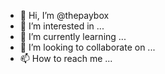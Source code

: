 - 👋 Hi, I’m @thepaybox
- 👀 I’m interested in ...
- 🌱 I’m currently learning ...
- 💞️ I’m looking to collaborate on ...
- 📫 How to reach me ...

<!---
thepaybox/thepaybox is a ✨ special ✨ repository because its `README.md` (this file) appears on your GitHub profile.
You can click the Preview link to take a look at your changes.
--->
